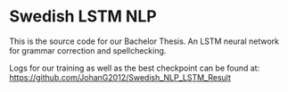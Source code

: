 # Swedish LSTM NLP

This is the source code for our Bachelor Thesis. An LSTM neural network for grammar correction and spellchecking.

Logs for our training as well as the best checkpoint can be found at: https://github.com/JohanG2012/Swedish_NLP_LSTM_Result
